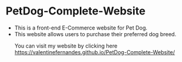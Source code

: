 # PetDog-Complete-Website
<ul>
  <li>This is a front-end E-Commerce website for Pet Dog.</li>
  <li>This website allows users to purchase their preferred dog breed.</li>

You can visit my website by clicking here https://valentinefernandes.github.io/PetDog-Complete-Website/ 
